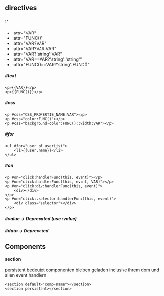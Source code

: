 ## directives
##### ::
- :attr="VAR"
- :attr="FUNC()"
- :attr="VAR?VAR"
- :attr="VAR?VAR:VAR"
- :attr="VAR?'string':VAR"
- :attr="VAR==VAR?'string':'string'"
- :attr="FUNC()==VAR?'string':FUNC()"
##### #text
```
<p>{{VAR}}</p>
<p>{{FUNC()}}</p>
```
##### #css
```
<p #css="CSS_PROPERTIE_NAME:VAR"></p>
<p #css="color:FUNC()"></p>
<p #css="background-color:FUNC()::width:VAR"></p>
```

##### #for
```
<ul #for="user of userList">
    <li>{{user.name}}</li>
</ul>
```
##### #on
```
<p #on="click:handlerFunc(this, event)"></p>
<p #on="click:handlerFunc(this, event, VAR)"></p>
<p #on="click:div:handlerFunc(this, event)">
    <div></div>
</p>
<p #on="click:.selector:handlerFunc(this, event)">
    <div class="selector"></div>
</p>
```

##### #value -> Deprecated (use :value)
##### #data  -> Deprecated

## Components

#### section
persistent bedeutet componenten bleiben geladen inclusive ihrem dom und allen event handlern

```
<section default="comp-name"></section>
<section persistent></section>
```



